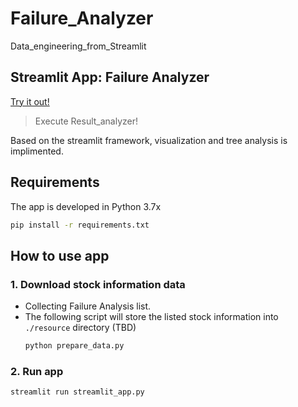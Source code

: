 # Failure_Analyzer
Data_engineering_from_Streamlit

## Streamlit App: Failure Analyzer

[Try it out!](https://share.streamlit.io/dynamichoos/Failure_Analyzer/main/streamlit_app.py)

> Execute Result_analyzer!

Based on the streamlit framework, visualization and tree analysis is implimented.

## Requirements

The app is developed in Python 3.7x

```bash
pip install -r requirements.txt
```

## How to use app

### 1. Download stock information data

- Collecting Failure Analysis list.
- The following script will store the listed stock information into `./resource` directory (TBD)
	```bash
	python prepare_data.py
	```

### 2. Run app

```bash
streamlit run streamlit_app.py
```
